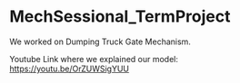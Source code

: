 # MechSessional_TermProject
We worked on Dumping Truck Gate Mechanism.

Youtube Link where we explained our model: https://youtu.be/OrZUWSigYUU

